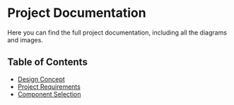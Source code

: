 # Project Documentation

Here you can find the full project documentation, including all the diagrams and images.

## Table of Contents
- [Design Concept](design-concept.md)
- [Project Requirements](requirements.md)
- [Component Selection](component-selection.md)
